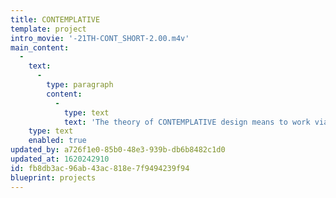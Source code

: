 ```yaml
---
title: CONTEMPLATIVE
template: project
intro_movie: '-21TH-CONT_SHORT-2.00.m4v'
main_content:
  -
    text:
      -
        type: paragraph
        content:
          -
            type: text
            text: 'The theory of CONTEMPLATIVE design means to work via the depth of one’s consciousness. This requires paying total attention for gaining insight into the value of actions taken and the process to follow.'
    type: text
    enabled: true
updated_by: a726f1e0-85b0-48e3-939b-db6b8482c1d0
updated_at: 1620242910
id: fb8db3ac-96ab-43ac-818e-7f9494239f94
blueprint: projects
---
```


